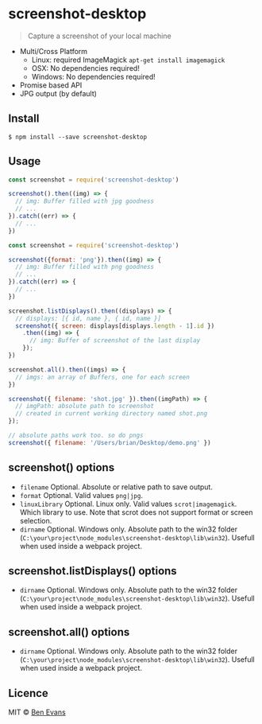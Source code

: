 # screenshot-desktop

> Capture a screenshot of your local machine

* Multi/Cross Platform
  * Linux: required ImageMagick `apt-get install imagemagick`
  * OSX: No dependencies required!
  * Windows: No dependencies required!
* Promise based API
* JPG output (by default)

## Install

    $ npm install --save screenshot-desktop

## Usage

```js
const screenshot = require('screenshot-desktop')

screenshot().then((img) => {
  // img: Buffer filled with jpg goodness
  // ...
}).catch((err) => {
  // ...
})
```

```js
const screenshot = require('screenshot-desktop')

screenshot({format: 'png'}).then((img) => {
  // img: Buffer filled with png goodness
  // ...
}).catch((err) => {
  // ...
})
```

```js
screenshot.listDisplays().then((displays) => {
  // displays: [{ id, name }, { id, name }]
  screenshot({ screen: displays[displays.length - 1].id })
    .then((img) => {
      // img: Buffer of screenshot of the last display
    });
})
```

```js
screenshot.all().then((imgs) => {
  // imgs: an array of Buffers, one for each screen
})
```

```js
screenshot({ filename: 'shot.jpg' }).then((imgPath) => {
  // imgPath: absolute path to screenshot
  // created in current working directory named shot.png
});

// absolute paths work too. so do pngs
screenshot({ filename: '/Users/brian/Desktop/demo.png' })
```

## screenshot() options

- `filename` Optional. Absolute or relative path to save output.
- `format` Optional. Valid values `png|jpg`. 
- `linuxLibrary` Optional. Linux only. Valid values `scrot|imagemagick`. Which library to use. Note that scrot does not support format or screen selection.
- `dirname` Optional. Windows only. Absolute path to the win32 folder (`C:\your\project\node_modules\screenshot-desktop\lib\win32`). Usefull when used inside a webpack project.

## screenshot.listDisplays() options

- `dirname` Optional. Windows only. Absolute path to the win32 folder (`C:\your\project\node_modules\screenshot-desktop\lib\win32`). Usefull when used inside a webpack project.

## screenshot.all() options

- `dirname` Optional. Windows only. Absolute path to the win32 folder (`C:\your\project\node_modules\screenshot-desktop\lib\win32`). Usefull when used inside a webpack project.

## Licence

MIT &copy; [Ben Evans](https://bencevans.io)
